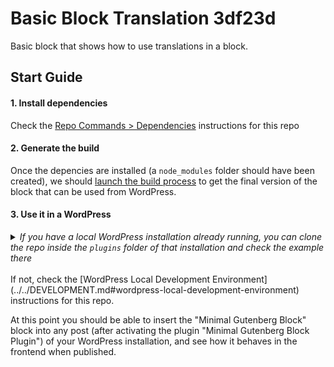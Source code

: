 # Basic Block Translation 3df23d

Basic block that shows how to use translations in a block.


## Start Guide

#### 1. Install dependencies

Check the [Repo Commands > Dependencies](../../DEVELOPMENT.md#dependencies) instructions for this repo

#### 2. Generate the build 

Once the depencies are installed (a `node_modules` folder should have been created), we should [launch the build process](./../DEVELOPMENT.md#build-process) to get the final version of the block that can be used from WordPress. 

#### 3. Use it in a WordPress

<details>
  <summary><em>If you have a local WordPress installation already running, you can clone the repo inside the <code>plugins</code> folder of that installation and check the example there</em></summary>
<br>  
<p>If you do that, you'll need to do the following</p>
<ul>
<li>Remove any <code>node_modules</code> folder inside this folder</li>
<li>Run <code>npm install</code> to install the dependencies</li>
<li>Run <code>npm build</code> to generate the "build" version of the blocks</li>
<li>Activate the plugin in your own WordPress installation</li>
<ul>
</details>
<br>  
If not, check the [WordPress Local Development Environment](../../DEVELOPMENT.md#wordpress-local-development-environment) instructions for this repo.

At this point you should be able to insert the "Minimal Gutenberg Block" block into any post (after activating the plugin "Minimal Gutenberg Block Plugin") of your WordPress installation, and see how it behaves in the frontend when published.


